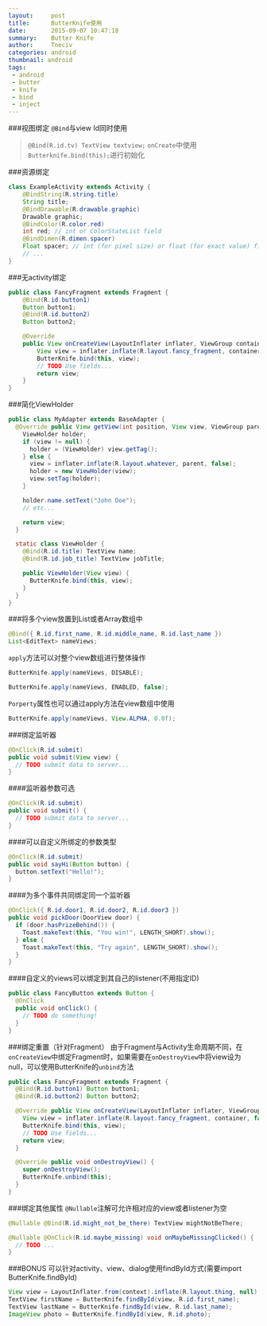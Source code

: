 ```yaml
---
layout:     post
title:      ButterKnife使用
date:       2015-09-07 10:47:18
summary:    Butter Knife
author:     Tneciv
categories: android
thumbnail: android
tags:
 - android
 - butter
 - knife
 - bind
 - inject
---
```


###视图绑定
``@Bind``与view Id同时使用
> ``@Bind(R.id.tv) TextView textview;``
> ``onCreate``中使用``Butterknife.bind(this);``进行初始化

###资源绑定
````java
class ExampleActivity extends Activity {
    @BindString(R.string.title)
    String title;
    @BindDrawable(R.drawable.graphic)
    Drawable graphic;
    @BindColor(R.color.red)
    int red; // int or ColorStateList field
    @BindDimen(R.dimen.spacer)
    Float spacer; // int (for pixel size) or float (for exact value) field
    // ...
}
````

###无activity绑定
````java
public class FancyFragment extends Fragment {
    @Bind(R.id.button1)
    Button button1;
    @Bind(R.id.button2)
    Button button2;

    @Override
    public View onCreateView(LayoutInflater inflater, ViewGroup container, Bundle savedInstanceState) {
        View view = inflater.inflate(R.layout.fancy_fragment, container, false);
        ButterKnife.bind(this, view);
        // TODO Use fields...
        return view;
    }
}
````

###简化ViewHolder
````java
public class MyAdapter extends BaseAdapter {
  @Override public View getView(int position, View view, ViewGroup parent) {
    ViewHolder holder;
    if (view != null) {
      holder = (ViewHolder) view.getTag();
    } else {
      view = inflater.inflate(R.layout.whatever, parent, false);
      holder = new ViewHolder(view);
      view.setTag(holder);
    }

    holder.name.setText("John Doe");
    // etc...

    return view;
  }

  static class ViewHolder {
    @Bind(R.id.title) TextView name;
    @Bind(R.id.job_title) TextView jobTitle;

    public ViewHolder(View view) {
      ButterKnife.bind(this, view);
    }
  }
}
````

###将多个view放置到List或者Array数组中
````java
@Bind({ R.id.first_name, R.id.middle_name, R.id.last_name })
List<EditText> nameViews;
````

``apply``方法可以对整个view数组进行整体操作

````java
ButterKnife.apply(nameViews, DISABLE);

ButterKnife.apply(nameViews, ENABLED, false);
````

``Porperty``属性也可以通过apply方法在view数组中使用

````java
ButterKnife.apply(nameViews, View.ALPHA, 0.0f);
````

###绑定监听器
````java
@OnClick(R.id.submit)
public void submit(View view) {
  // TODO submit data to server...
}
````

####监听器参数可选
````java
@OnClick(R.id.submit)
public void submit() {
  // TODO submit data to server...
}
````

####可以自定义所绑定的参数类型
````java
@OnClick(R.id.submit)
public void sayHi(Button button) {
  button.setText("Hello!");
}
````

####为多个事件共同绑定同一个监听器
````java
@OnClick({ R.id.door1, R.id.door2, R.id.door3 })
public void pickDoor(DoorView door) {
  if (door.hasPrizeBehind()) {
    Toast.makeText(this, "You win!", LENGTH_SHORT).show();
  } else {
    Toast.makeText(this, "Try again", LENGTH_SHORT).show();
  }
}
````

####自定义的views可以绑定到其自己的listener(不用指定ID)
````java
public class FancyButton extends Button {
  @OnClick
  public void onClick() {
    // TODO do something!
  }
}
````

###绑定重置（针对Fragment）
由于Fragment与Activity生命周期不同，在``onCreateView``中绑定Fragment时，如果需要在``onDestroyView``中将view设为null，可以使用ButterKnife的``unbind``方法

````java
public class FancyFragment extends Fragment {
  @Bind(R.id.button1) Button button1;
  @Bind(R.id.button2) Button button2;

  @Override public View onCreateView(LayoutInflater inflater, ViewGroup container, Bundle savedInstanceState) {
    View view = inflater.inflate(R.layout.fancy_fragment, container, false);
    ButterKnife.bind(this, view);
    // TODO Use fields...
    return view;
  }

  @Override public void onDestroyView() {
    super.onDestroyView();
    ButterKnife.unbind(this);
  }
}
````

###绑定其他属性
``@Nullable``注解可允许相对应的view或者listener为空

````java
@Nullable @Bind(R.id.might_not_be_there) TextView mightNotBeThere;

@Nullable @OnClick(R.id.maybe_missing) void onMaybeMissingClicked() {
  // TODO ...
}
````

###BONUS
可以针对activity、view、dialog使用findById方式(需要import ButterKnife.findById)

````java
View view = LayoutInflater.from(context).inflate(R.layout.thing, null);
TextView firstName = ButterKnife.findById(view, R.id.first_name);
TextView lastName = ButterKnife.findById(view, R.id.last_name);
ImageView photo = ButterKnife.findById(view, R.id.photo);
````


